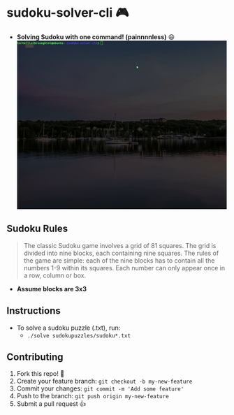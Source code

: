 # sudoku-solver-cli :video_game:
  * **Solving Sudoku with one command! (painnnnless)** :smile:
  ![](sudoku.gif)
 
## Sudoku Rules
  > The classic Sudoku game involves a grid of 81 squares. 
  The grid is divided into nine blocks, each containing nine squares. 
  The rules of the game are simple: each of the nine blocks has to contain all the numbers 1-9 within its squares. 
  Each number can only appear once in a row, column or box.
  
  * **Assume blocks are 3x3**
 
## Instructions
 * To solve a sudoku puzzle (.txt), run:
    * `./solve sudokupuzzles/sudoku*.txt`
    
## Contributing
1. Fork this repo! :spaghetti:
2. Create your feature branch: `git checkout -b my-new-feature`
3. Commit your changes: `git commit -m 'Add some feature'`
4. Push to the branch: `git push origin my-new-feature`
5. Submit a pull request :+1:
